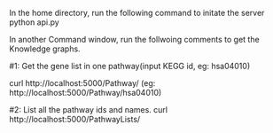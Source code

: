 In the home directory, run the following command to initate the server
python api.py

In another Command window, run the follwoing comments to get the Knowledge graphs.

#1: Get the gene list in one pathway(input KEGG id, eg: hsa04010)

curl http://localhost:5000/Pathway/<pathwayid>
(eg: http://localhost:5000/Pathway/hsa04010)

#2: List all the pathway ids and names.
curl http://localhost:5000/PathwayLists/  

